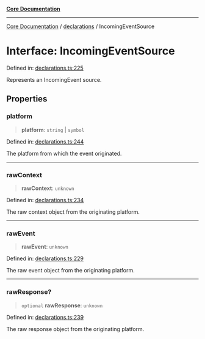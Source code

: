 [**Core Documentation**](../../README.md)

***

[Core Documentation](../../README.md) / [declarations](../README.md) / IncomingEventSource

# Interface: IncomingEventSource

Defined in: [declarations.ts:225](https://github.com/stonemjs/core/blob/e2200da501349da1fec304d821c002bb6d055b61/src/declarations.ts#L225)

Represents an IncomingEvent source.

## Properties

### platform

> **platform**: `string` \| `symbol`

Defined in: [declarations.ts:244](https://github.com/stonemjs/core/blob/e2200da501349da1fec304d821c002bb6d055b61/src/declarations.ts#L244)

The platform from which the event originated.

***

### rawContext

> **rawContext**: `unknown`

Defined in: [declarations.ts:234](https://github.com/stonemjs/core/blob/e2200da501349da1fec304d821c002bb6d055b61/src/declarations.ts#L234)

The raw context object from the originating platform.

***

### rawEvent

> **rawEvent**: `unknown`

Defined in: [declarations.ts:229](https://github.com/stonemjs/core/blob/e2200da501349da1fec304d821c002bb6d055b61/src/declarations.ts#L229)

The raw event object from the originating platform.

***

### rawResponse?

> `optional` **rawResponse**: `unknown`

Defined in: [declarations.ts:239](https://github.com/stonemjs/core/blob/e2200da501349da1fec304d821c002bb6d055b61/src/declarations.ts#L239)

The raw response object from the originating platform.
